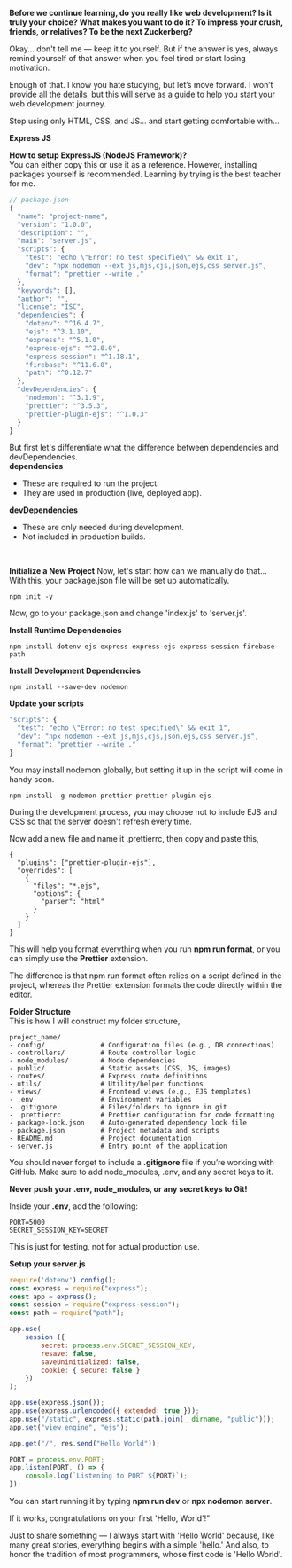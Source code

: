 **Before we continue learning, do you really like web development? Is it truly your choice? What makes you want to do it? To impress your crush, friends, or relatives? To be the next Zuckerberg?**<br>

Okay... don't tell me — keep it to yourself. But if the answer is yes, always remind yourself of that answer when you feel tired or start losing motivation.

Enough of that. I know you hate studying, but let’s move forward. I won’t provide all the details, but this will serve as a guide to help you start your web development journey.

Stop using only HTML, CSS, and JS... and start getting comfortable with...

**Express JS**

**How to setup ExpressJS (NodeJS Framework)?**<br>
You can either copy this or use it as a reference. However, installing packages yourself is recommended. Learning by trying is the best teacher for me.<br>

```js
// package.json
{
  "name": "project-name",
  "version": "1.0.0",
  "description": "",
  "main": "server.js",
  "scripts": {
    "test": "echo \"Error: no test specified\" && exit 1",
    "dev": "npx nodemon --ext js,mjs,cjs,json,ejs,css server.js",
    "format": "prettier --write ."
  },
  "keywords": [],
  "author": "",
  "license": "ISC",
  "dependencies": {
    "dotenv": "^16.4.7",
    "ejs": "^3.1.10",
    "express": "^5.1.0",
    "express-ejs": "^2.0.0",
    "express-session": "^1.18.1",
    "firebase": "^11.6.0",
    "path": "^0.12.7"
  },
  "devDependencies": {
    "nodemon": "^3.1.9",
    "prettier": "^3.5.3",
    "prettier-plugin-ejs": "^1.0.3"
  }
}
```

But first let's differentiate what the difference between dependencies and devDependencies.<br>
**dependencies**
- These are required to run the project.
- They are used in production (live, deployed app).

**devDependencies**
- These are only needed during development.
- Not included in production builds.
<br>

**Initialize a New Project**
Now, let's start how can we manually do that...<br>
With this, your package.json file will be set up automatically.
```
npm init -y
```
Now, go to your package.json and change 'index.js' to 'server.js'.

**Install Runtime Dependencies**<br>
```
npm install dotenv ejs express express-ejs express-session firebase path
```

**Install Development Dependencies**<br>
```
npm install --save-dev nodemon
```

**Update your scripts**
```js
"scripts": {
  "test": "echo \"Error: no test specified\" && exit 1",
  "dev": "npx nodemon --ext js,mjs,cjs,json,ejs,css server.js",
  "format": "prettier --write ."
}
```
You may install nodemon globally, but setting it up in the script will come in handy soon.
```
npm install -g nodemon prettier prettier-plugin-ejs
```
During the development process, you may choose not to include EJS and CSS so that the server doesn't refresh every time.

Now add a new file and name it .prettierrc, then copy and paste this,
```
{
  "plugins": ["prettier-plugin-ejs"],
  "overrides": [
    {
      "files": "*.ejs",
      "options": {
        "parser": "html"
      }
    }
  ]
}
```
This will help you format everything when you run **npm run format**, or you can simply use the **Prettier** extension.

The difference is that npm run format often relies on a script defined in the project, whereas the Prettier extension formats the code directly within the editor.

**Folder Structure**<br>
This is how I will construct my folder structure,
```
project_name/
- config/              # Configuration files (e.g., DB connections)
- controllers/         # Route controller logic
- node_modules/        # Node dependencies
- public/              # Static assets (CSS, JS, images)
- routes/              # Express route definitions
- utils/               # Utility/helper functions
- views/               # Frontend views (e.g., EJS templates)
- .env                 # Environment variables
- .gitignore           # Files/folders to ignore in git
- .prettierrc          # Prettier configuration for code formatting
- package-lock.json    # Auto-generated dependency lock file
- package.json         # Project metadata and scripts
- README.md            # Project documentation
- server.js            # Entry point of the application
```

You should never forget to include a **.gitignore** file if you’re working with GitHub. Make sure to add node_modules, .env, and any secret keys to it.

**Never push your .env, node_modules, or any secret keys to Git!**

Inside your **.env**, add the following:
```
PORT=5000
SECRET_SESSION_KEY=SECRET
```
This is just for testing, not for actual production use.

**Setup your server.js**
```js
require('dotenv').config();
const express = require("express");
const app = express();
const session = require("express-session");
const path = require("path");

app.use(
    session ({
        secret: process.env.SECRET_SESSION_KEY,
        resave: false,
        saveUninitialized: false,
        cookie: { secure: false }
    })
);

app.use(express.json());
app.use(express.urlencoded({ extended: true }));
app.use("/static", express.static(path.join(__dirname, "public")));
app.set("view engine", "ejs");

app.get("/", res.send("Hello World"));

PORT = process.env.PORT;
app.listen(PORT, () => {
    console.log(`Listening to PORT ${PORT}`);
});
```

You can start running it by typing **npm run dev** or **npx nodemon server**.

If it works, congratulations on your first 'Hello, World'!"

Just to share something — I always start with 'Hello World' because, like many great stories, everything begins with a simple 'hello.' And also, to honor the tradition of most programmers, whose first code is 'Hello World'.
